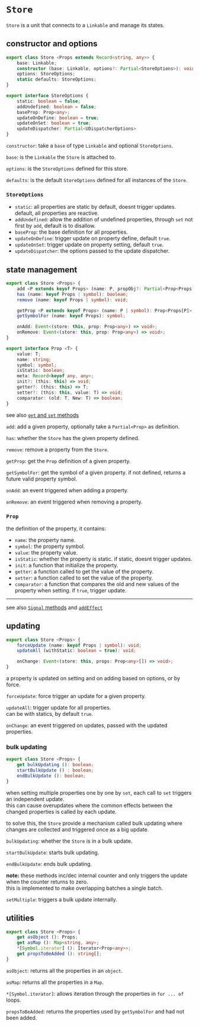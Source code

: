 # `Store`
`Store` is a unit that connects to a `Linkable` and manage its states.

## constructor and options
```typescript
export class Store <Props extends Record<string, any>> {
	base: Linkable;
	constructor (base: Linkable, options?: Partial<StoreOptions>): void;
	options: StoreOptions;
	static defaults: StoreOptions;
}

export interface StoreOptions {
	static: boolean = false;
	addUndefined: boolean = false;
	baseProp: Prop<any>;
	updateOnDefine: boolean = true;
	updateOnSet: boolean = true;
	updateDispatcher: Partial<UDispatcherOptions>
}
```
`constructor`: take a `base` of type `Linkable` and optional `StoreOptions`.

`base`: is the `Linkable` the `Store` is attached to.

`options`: is the `StoreOptions` defined for this store.

`defaults`: is the default `StoreOptions` defined for all instances of the `Store`.

### `StoreOptions`
- `static`: all properties are static by default, doesnt trigger updates. default, all 
properties are reactive.
- `addUndefined`: allow the addition of undefined properties, through `set` not first by 
`add`, default is to disallow.
- `baseProp`: the base definition for all properties.
- `updateOnDefine`: trigger update on property define, default `true`.
- `updateOnSet`: trigger update on property setting, default `true`.
- `updateDispatcher`: the options passed to the update dispatcher.

## state management
```typescript
export class Store <Props> {
	add <P extends keyof Props> (name: P, propObj?: Partial<Prop<Props[P]>>): Prop<Props[P]>;
	has (name: keyof Props | symbol): boolean;
	remove (name: keyof Props | symbol): void;

	getProp <P extends keyof Props> (name: P | symbol): Prop<Props[P]>;
	getSymbolFor (name: keyof Props): symbol;

	onAdd: Event<(store: this, prop: Prop<any>) => void>;
	onRemove: Event<(store: this, prop: Prop<any>) => void>;
}

export interface Prop <T> {
	value: T;
	name: string;
	symbol: symbol;
	isStatic: boolean;
	meta: Record<keyof any, any>;
	init?: (this: this) => void;
	getter?: (this: this) => T;
	setter?: (this: this, value: T) => void;
	comparator: (old: T, New: T) => boolean;
}
```
see also [`get` and `set` methods](./accessing.md#get-and-set)

`add`: add a given property, optionally take a `Partial<Prop>` as definition.

`has`: whether the `Store` has the given property defined.

`remove`: remove a property from the `Store`.

`getProp`: get the `Prop` definition of a given property.

`getSymbolFor`: get the symbol of a given property. if not defined, returns a future valid
property symbol.

`onAdd`: an event triggered when adding a property.

`onRemove`: an event triggered when removing a property.

### `Prop`
the definition of the property, it contains:
- `name`: the property name.
- `symbol`: the property symbol.
- `value`: the property value.
- `isStatic`: whether the property is static. if static, doesnt trigger updates.
- `init`: a function that initialize the property.
- `getter`: a function called to get the value of the property.
- `setter`: a function called to set the value of the property.
- `comparator`: a function that compares the old and new values of the property when 
setting. if `true`, trigger update.

-----
see also [`Signal` methods](./accessing.md#store-methods) and [`addEffect`](./binding.md#effects)

## updating
```typescript
export class Store <Props> {
	forceUpdate (name: keyof Props | symbol): void;
	updateAll (withStatic: boolean = true): void;

	onChange: Event<(store: this, props: Prop<any>[]) => void>;
}
```
a property is updated on setting and on adding based on options, or by force.

`forceUpdate`: force trigger an update for a given property.

`updateAll`: trigger update for all properties.   
can be with statics, by default `true`.

`onChange`: an event triggered on updates, passed with the updated properties.

### bulk updating
```typescript
export class Store <Props> {
	get bulkUpdating (): boolean;
	startBulkUpdate () : boolean;
	endBulkUpdate (): boolean;
}
```
when setting multiple properties one by one by `set`, each call to `set` triggers an 
independent update.  
this can cause overupdates where the common effects between the changed properties is called
by each update.

to solve this, the `Store` provide a mechanism called bulk updating where changes are 
collected and triggered once as a big update.

`bulkUpdating`: whether the `Store` is in a bulk update.

`startBulkUpdate`: starts bulk updating.

`endBulkUpdate`: ends bulk updating.

**note:** these methods inc/dec internal counter and only triggers the update when the 
counter returns to zero.   
this is implemented to make overlapping batches a single batch.

`setMultiple`: triggers a bulk update internally.

## utilities
```typescript
export class Store <Props> {
	get asObject (): Props;
	get asMap (): Map<string, any>;
	*[Symbol.iterator] (): Iterator<Prop<any>>;
	get propsToBeAdded (): string[];
}
```
`asObject`: returns all the properties in an `object`.

`asMap`: returns all the properties in a `Map`.

`*[Symbol.iterator]`: allows iteration through the properties in `for ... of` loops.

`propsToBeAdded`: returns the properties used by `getSymbolFor` and had not been added.